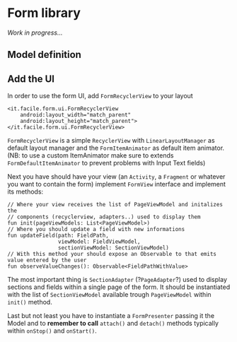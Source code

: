 # Form library

*Work in progress...*

## Model definition

## Add the UI
In order to use the form UI, add `FormRecyclerView` to your layout
```
<it.facile.form.ui.FormRecyclerView
    android:layout_width="match_parent"
    android:layout_height="match_parent">
</it.facile.form.ui.FormRecyclerView>
```
`FormRecyclerView` is a simple `RecyclerView` with `LinearLayoutManager` as default layout manager and the
`FormItemAnimator` as default item animator. (NB: to use a custom ItemAnimator make sure to extends
`FormDefaultItemAnimator` to prevent problems with Input Text fields)

Next you have should have your view (an `Activity`, a `Fragment` or whatever you want to contain the form)
implement `FormView` interface and implement its methods:

```
// Where your view receives the list of PageViewModel and initalizes the
// components (recyclerview, adapters..) used to display them
fun init(pageViewModels: List<PageViewModel>)
// Where you should update a field with new informations
fun updateField(path: FieldPath,
                viewModel: FieldViewModel,
                sectionViewModel: SectionViewModel)
// With this method your should expose an Observable to that emits value entered by the user
fun observeValueChanges(): Observable<FieldPathWithValue>
```

The most important thing is `SectionAdapter` (?`PageAdapter`?) used to display sections and fields within
a single page of the form. It should be instantiated with the list of `SectionViewModel` available trough
`PageViewModel` within `init()` method.

Last but not least you have to instantiate a `FormPresenter` passing it the Model and to **remember to call**
`attach()` and `detach()` methods typically within `onStop()` and `onStart()`.

